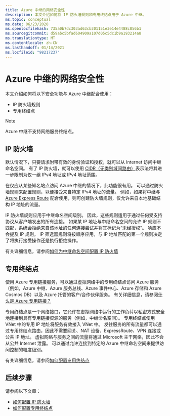 ```yaml
---
title: Azure 中继的网络安全性
description: 本文介绍如何将 IP 防火墙规则和专用终结点用于 Azure 中继。
ms.topic: conceptual
ms.date: 06/23/2020
ms.openlocfilehash: 735a0b7dc303ad63cb301151e3e14e4488c856b1
ms.sourcegitcommit: d59abc5bfad604909a107d05c5dc1b9a193214a8
ms.translationtype: MT
ms.contentlocale: zh-CN
ms.lasthandoff: 01/14/2021
ms.locfileid: "98217237"
---
```

# <a name="network-security-for-azure-relay"></a>Azure 中继的网络安全性 
本文介绍如何将以下安全功能与 Azure 中继配合使用： 

- IP 防火墙规则
- 专用终结点 

> [!NOTE]
> Azure 中继不支持网络服务终结点。 


## <a name="ip-firewall"></a>IP 防火墙 
默认情况下，只要请求附带有效的身份验证和授权，就可以从 Internet 访问中继命名空间。 有了 IP 防火墙，就可以使用 [CIDR（无类别域间路由）](https://en.wikipedia.org/wiki/Classless_Inter-Domain_Routing)表示法将其进一步限制为仅一组 IPv4 地址或 IPv4 地址范围。

在仅应从某些知名站点访问 Azure 中继的情况下，此功能很有用。 可以通过防火墙规则来配置规则，以便接受来自特定 IPv4 地址的流量。 例如，如果将中继与 [Azure Express Route](../expressroute/expressroute-faqs.md#supported-services) 配合使用，则可创建防火墙规则，仅允许来自本地基础结构 IP 地址的流量。 

IP 防火墙规则应用于中继命名空间级别。 因此，这些规则适用于通过任何受支持协议从客户端发出的所有连接。 如果某 IP 地址与中继命名空间的允许 IP 规则不匹配，系统会拒绝来自该地址的任何连接尝试并将其标记为“未经授权”。 响应不会提及 IP 规则。 IP 筛选器规则将按顺序应用，与 IP 地址匹配的第一个规则决定了将执行接受操作还是执行拒绝操作。

有关详细信息，请参阅[如何为中继命名空间配置 IP 防火墙](ip-firewall-virtual-networks.md)

## <a name="private-endpoints"></a>专用终结点

使用 Azure 专用链接服务，可以通过虚拟网络中的专用终结点访问 Azure 服务（例如，Azure 中继、Azure 服务总线、Azure 事件中心、Azure 存储和 Azure Cosmos DB）以及 Azure 托管的客户/合作伙伴服务。 有关详细信息，请参阅[什么是 Azure 专用链接？](../private-link/private-link-overview.md)

专用终结点是一个网络接口，它允许在虚拟网络中运行的工作负荷以私密方式安全地连接到具有专用链接资源的服务（例如，中继命名空间）。 专用终结点使用 VNet 中的专用 IP 地址将服务有效接入 VNet 中。 发往服务的所有流量都可以通过专用终结点路由，因此不需要网关、NAT 设备、ExpressRoute、VPN 连接或公共 IP 地址。 虚拟网络与服务之间的流量将通过 Microsoft 主干网络，因此不会从公共 Internet 泄露。 可以通过允许连接到特定的 Azure 中继命名空间来提供访问控制的粒度级别。

有关详细信息，请参阅[如何配置专用终结点](private-link-service.md)


## <a name="next-steps"></a>后续步骤
请参阅以下文章：

- [如何配置 IP 防火墙](ip-firewall-virtual-networks.md)
- [如何配置专用终结点](private-link-service.md)
